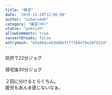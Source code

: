 ```yaml
---
title: "練習"
date: '2015-12-20T12:00:00'
author: "subaru44k"
category: "練習(中)"
status: "publish"
allowComments: true
convertBreaks: false
entryHash: "b5e80dc442b08bf1f71b0470e28f8224"
---
```

防府で22分ジョグ<br>
<br>
帰宅後30分ジョグ<br>
<br>
２回に分けるとらくちん。<br>
疲労もあんま感じないなぁ。
